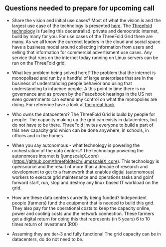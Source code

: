 ## Questions needed to prepare for upcoming call

- Share the vision and initial use cases?
Most of what the vision is and the largest use case of the technology is presented [here](https://threefold.io/).  The [Threefold technology](https://www.threefold.tech/) is fueling this decentralisd, private and democratic internet, build by many for you.
For use cases of the ThreeFold Grid there are many.  As we all know the currenct leaders in the cloud and social space have a business model around collecting information from users and selling that information for commercial advertisment use cases.  Any service that runs on the internet today running on Linux servers can be run on the ThreeFold grid.

- What key problem being solved here?
The problem that the internet is monopolised and run by a handful of large enterprises that are in the business of understanding people behavior and using that understanding to infuence people.  A this point in time there is no governance and as proven by the Feacebook hearings in the US not even governments can extend any control on what the monopolies are doing.  For reference have a look at [the great hack](https://www.thegreathack.com/)

- Who owns the datacenters?
The ThreeFold Grid is build by people for people.  The capacity making up the grid can exists in datacenters, but do not have to be there. ThreeFold invites everyone to build a part of this new capacity grid which can be done anywhere, in schools, in offices and in the homes.

- When you say autonomous - what technology is powering the orchestration of the data centers?
The technology powering the autonomous internet is [jumpscaleX_core)(https://github.com/threefoldtech/jumpscaleX_core).  This technology is opensource and the result of more than a decade of research and development to get to a framework that enables digtial (autonomous) workers to execute grid maintenance and operations tasks and goinf forward start, run, stop and destroy any linux based IT workload on the grid.

- How are these data centers currently being funded?
Independent people (farmers) fund the equipment that is needed to build this grid. They also pay for the operational costs to keep the capacity online, power and cooling costs and the network connection.  These farmers get a digital return for doing this that represents (in 5 years) 6 to 10 times return of investment (ROI)

- Assuming they are tier-3 and fully functional
The grid capacity can be in datacenters, do do not need to be.
